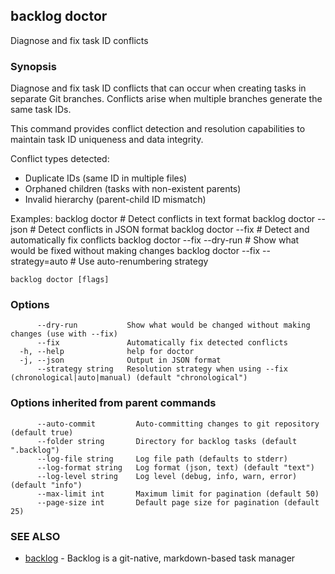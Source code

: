 ## backlog doctor

Diagnose and fix task ID conflicts

### Synopsis

Diagnose and fix task ID conflicts that can occur when creating tasks
in separate Git branches. Conflicts arise when multiple branches generate the same task IDs.

This command provides conflict detection and resolution capabilities to maintain
task ID uniqueness and data integrity.

Conflict types detected:
- Duplicate IDs (same ID in multiple files)
- Orphaned children (tasks with non-existent parents)
- Invalid hierarchy (parent-child ID mismatch)

Examples:
  backlog doctor                    # Detect conflicts in text format
  backlog doctor --json             # Detect conflicts in JSON format
  backlog doctor --fix              # Detect and automatically fix conflicts
  backlog doctor --fix --dry-run    # Show what would be fixed without making changes
  backlog doctor --fix --strategy=auto    # Use auto-renumbering strategy

```
backlog doctor [flags]
```

### Options

```
      --dry-run           Show what would be changed without making changes (use with --fix)
      --fix               Automatically fix detected conflicts
  -h, --help              help for doctor
  -j, --json              Output in JSON format
      --strategy string   Resolution strategy when using --fix (chronological|auto|manual) (default "chronological")
```

### Options inherited from parent commands

```
      --auto-commit         Auto-committing changes to git repository (default true)
      --folder string       Directory for backlog tasks (default ".backlog")
      --log-file string     Log file path (defaults to stderr)
      --log-format string   Log format (json, text) (default "text")
      --log-level string    Log level (debug, info, warn, error) (default "info")
      --max-limit int       Maximum limit for pagination (default 50)
      --page-size int       Default page size for pagination (default 25)
```

### SEE ALSO

* [backlog](backlog.md)	 - Backlog is a git-native, markdown-based task manager

